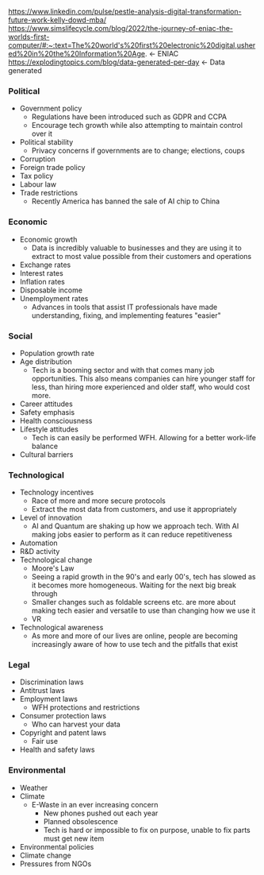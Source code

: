 https://www.linkedin.com/pulse/pestle-analysis-digital-transformation-future-work-kelly-dowd-mba/
https://www.simslifecycle.com/blog/2022/the-journey-of-eniac-the-worlds-first-computer/#:~:text=The%20world's%20first%20electronic%20digital,ushered%20in%20the%20Information%20Age. ← ENIAC
https://explodingtopics.com/blog/data-generated-per-day ← Data generated
### Political
- Government policy
	- Regulations have been introduced such as GDPR and CCPA
	- Encourage tech growth while also attempting to maintain control over it
- Political stability
	- Privacy concerns if governments are to change; elections, coups
- Corruption
- Foreign trade policy
- Tax policy
- Labour law
- Trade restrictions
	- Recently America has banned the sale of AI chip to China

### Economic
- Economic growth
	- Data is incredibly valuable to businesses and they are using it to extract to most value possible from their customers and operations
- Exchange rates
- Interest rates
- Inflation rates
- Disposable income
- Unemployment rates
	- Advances in tools that assist IT professionals have made understanding, fixing, and implementing features "easier"

### Social
- Population growth rate
- Age distribution
	- Tech is a booming sector and with that comes many job opportunities. This also means companies can hire younger staff for less, than hiring more experienced and older staff, who would cost more. 
- Career attitudes
- Safety emphasis
- Health consciousness
- Lifestyle attitudes
	- Tech is can easily be performed WFH. Allowing for a better work-life balance
- Cultural barriers

### Technological
- Technology incentives
	- Race of more and more secure protocols
	- Extract the most data from customers, and use it appropriately
- Level of innovation
	- AI and Quantum are shaking up how we approach tech. With AI making jobs easier to perform as it can reduce repetitiveness  
- Automation
- R&D activity
- Technological change
	- Moore's Law
	- Seeing a rapid growth in the 90's and early 00's, tech has slowed as it becomes more homogeneous. Waiting for the next big break through
	- Smaller changes such as foldable screens etc. are more about making tech easier and versatile to use than changing how we use it
	- VR
- Technological awareness
	- As more and more of our lives are online, people are becoming increasingly aware of how to use tech and the pitfalls that exist

### Legal
- Discrimination laws
- Antitrust laws
- Employment laws
	- WFH protections and restrictions
- Consumer protection laws
	- Who can harvest your data
- Copyright and patent laws
	- Fair use
- Health and safety laws

### Environmental
- Weather
- Climate
	- E-Waste in an ever increasing concern
		- New phones pushed out each year
		- Planned obsolescence
		- Tech is hard or impossible to fix on purpose, unable to fix parts must get new item
- Environmental policies
- Climate change
- Pressures from NGOs
